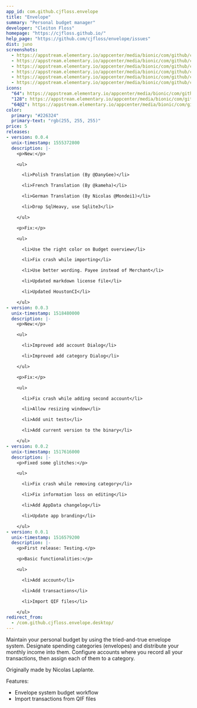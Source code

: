 ```yaml
---
app_id: com.github.cjfloss.envelope
title: "Envelope"
summary: "Personal budget manager"
developer: "Cleiton Floss"
homepage: "https://cjfloss.github.io/"
help_page: "https://github.com/cjfloss/envelope/issues"
dist: juno
screenshots:
  - https://appstream.elementary.io/appcenter/media/bionic/com/github/cjfloss.envelope/782F57A449622B4CEFECCF5ABDF8E8AE/screenshots/image-1_orig.png
  - https://appstream.elementary.io/appcenter/media/bionic/com/github/cjfloss.envelope/782F57A449622B4CEFECCF5ABDF8E8AE/screenshots/image-2_orig.png
  - https://appstream.elementary.io/appcenter/media/bionic/com/github/cjfloss.envelope/782F57A449622B4CEFECCF5ABDF8E8AE/screenshots/image-3_orig.png
  - https://appstream.elementary.io/appcenter/media/bionic/com/github/cjfloss.envelope/782F57A449622B4CEFECCF5ABDF8E8AE/screenshots/image-4_orig.png
  - https://appstream.elementary.io/appcenter/media/bionic/com/github/cjfloss.envelope/782F57A449622B4CEFECCF5ABDF8E8AE/screenshots/image-5_orig.png
  - https://appstream.elementary.io/appcenter/media/bionic/com/github/cjfloss.envelope/782F57A449622B4CEFECCF5ABDF8E8AE/screenshots/image-6_orig.png
icons:
  "64": https://appstream.elementary.io/appcenter/media/bionic/com/github/cjfloss.envelope/782F57A449622B4CEFECCF5ABDF8E8AE/icons/64x64/com.github.cjfloss.envelope_com.github.cjfloss.envelope.png
  "128": https://appstream.elementary.io/appcenter/media/bionic/com/github/cjfloss.envelope/782F57A449622B4CEFECCF5ABDF8E8AE/icons/128x128/com.github.cjfloss.envelope_com.github.cjfloss.envelope.png
  "64@2": https://appstream.elementary.io/appcenter/media/bionic/com/github/cjfloss.envelope/782F57A449622B4CEFECCF5ABDF8E8AE/icons/64x64@2/com.github.cjfloss.envelope_com.github.cjfloss.envelope.png
color:
  primary: "#226324"
  primary-text: "rgb(255, 255, 255)"
price: 5
releases:
- version: 0.0.4
  unix-timestamp: 1555372800
  description: |-
    <p>New:</p>

    <ul>

      <li>Polish Translation (By @DanyGee)</li>

      <li>French Translation (By @kameha)</li>

      <li>German Translation (By Nicolas @Mondei1)</li>

      <li>Drop SqlHeavy, use Sqlite3</li>

    </ul>

    <p>Fix:</p>

    <ul>

      <li>Use the right color on Budget overview</li>

      <li>Fix crash while importing</li>

      <li>Use better wording. Payee instead of Merchant</li>

      <li>Updated markdown license file</li>

      <li>Updated HoustonCI</li>

    </ul>
- version: 0.0.3
  unix-timestamp: 1518480000
  description: |-
    <p>New:</p>

    <ul>

      <li>Improved add account Dialog</li>

      <li>Improved add category Dialog</li>

    </ul>

    <p>Fix:</p>

    <ul>

      <li>Fix crash while adding second account</li>

      <li>Allow resizing window</li>

      <li>Add unit tests</li>

      <li>Add current version to the binary</li>

    </ul>
- version: 0.0.2
  unix-timestamp: 1517616000
  description: |-
    <p>Fixed some glitches:</p>

    <ul>

      <li>Fix crash while removing category</li>

      <li>Fix information loss on editing</li>

      <li>Add AppData changelog</li>

      <li>Update app branding</li>

    </ul>
- version: 0.0.1
  unix-timestamp: 1516579200
  description: |-
    <p>First release: Testing.</p>

    <p>Basic functionalities:</p>

    <ul>

      <li>Add account</li>

      <li>Add transactions</li>

      <li>Import QIF files</li>

    </ul>
redirect_from:
  - /com.github.cjfloss.envelope.desktop/
---
```


<p>Maintain your personal budget by using the tried-and-true envelope system.
       Designate spending categories (envelopes) and distribute your monthly income into them.
       Configure accounts where you record all your transactions, then assign each of them to a category.</p>
<p>Originally made by Nicolas Laplante.</p>
<p>Features:</p>
<ul>
  <li>Envelope system budget workflow</li>
  <li>Import transactions from QIF files</li>
</ul>